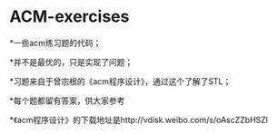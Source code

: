 # ACM-exercises
*一些acm练习题的代码；

*并不是最优的，只是实现了问题；

*习题来自于曾宗根的《acm程序设计》，通过这个了解了STL；

*每个题都留有答案，供大家参考

*《acm程序设计》的下载地址是http://vdisk.weibo.com/s/oAscZZbHSZl
